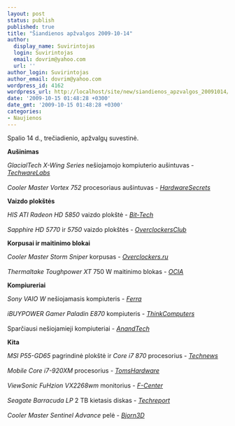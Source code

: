 ```yaml
---
layout: post
status: publish
published: true
title: "Šiandienos apžvalgos 2009-10-14"
author:
  display_name: Suvirintojas
  login: Suvirintojas
  email: dovrim@yahoo.com
  url: ''
author_login: Suvirintojas
author_email: dovrim@yahoo.com
wordpress_id: 4162
wordpress_url: http://localhost/site/new/siandienos_apzvalgos_20091014/
date: '2009-10-15 01:48:28 +0300'
date_gmt: '2009-10-15 01:48:28 +0300'
categories:
- Naujienos
---
```

<p>Spalio 14 d., trečiadienio, apžvalgų suvestinė.</p>
<p><b>Aušinimas</b></p>
<p><i>GlacialTech X-Wing Series</i> nešiojamojo kompiuterio aušintuvas - <i><a class="ns" href="http://www.techwarelabs.com/glacialtech-x-wing/">TechwareLabs</a></i><br />
<br /><i>Cooler Master Vortex 752</i> procesoriaus aušintuvas - <i><a class="ns" href="http://www.hardwaresecrets.com/article/834">HardwareSecrets</a></i></p>
<p><b>Vaizdo plokštės</b></p>
<p><i>HIS ATI Radeon HD 5850</i> vaizdo plokštė - <i><a class="ns" href="http://www.bit-tech.net/hardware/graphics/2009/10/14/ati-radeon-hd-5850-review/1">Bit-Tech</a></i><br />
<br /><i>Sapphire HD 5770</i> ir <i>5750</i> vaizdo plokštės - <i><a class="ns" href="http://www.overclockersclub.com/reviews/sapphire_hd5770_hd5750/">OverclockersClub</a></i></p>
<p><b>Korpusai ir maitinimo blokai</b></p>
<p><i>Cooler Master Storm Sniper</i> korpusas - <i><a class="ns" href="http://www.overclockers.ru/lab/34582.shtml">Overclockers.ru</a></i><br />
<br /><i>Thermaltake Toughpower XT</i> 750 W maitinimo blokas - <i><a class="ns" href="http://www.ocia.net/reviews/tttough750xt/page1.shtml">OCIA</a></i></p>
<p><b>Kompiureriai</b></p>
<p><i>Sony VAIO W</i> nešiojamasis kompiuteris - <i><a class="ns" href="http://www.ferra.ru/online/mobilis/91643/">Ferra</a></i><br />
<br /><i>iBUYPOWER Gamer Paladin E870</i> kompiuteris - <i><a class="ns" href="http://www.thinkcomputers.org/index.php?x=reviews&id=1062">ThinkComputers</a></i><br />
<br />Sparčiausi nešiojamieji kompiuteriai - <i><a class="ns" href="http://www.anandtech.com/mobile/showdoc.aspx?i=3660">AnandTech</a></i></p>
<p><b>Kita</b></p>
<p><i>MSI P55-GD65</i> pagrindinė plokštė ir <i>Core i7 870</i> procesorius - <i><a class="ns" href="http://www.technews.lt/naujiena/n/a/msi_p55gd65_ir_intel_core_i7_870_apzvalga.html">Technews</a></i><br />
<br /><i>Mobile Core i7-920XM</i> procesorius - <i><a class="ns" href="http://www.tomshardware.com/reviews/mobile-core-i7,2443.html">TomsHardware</a></i><br />
<br /><i>ViewSonic FuHzion VX2268wm</i> monitorius - <i><a class="ns" href="http://www.fcenter.ru/online.shtml?articles/hardware/monitors/27477">F-Center</a></i><br />
<br /><i>Seagate Barracuda LP</i> 2 TB kietasis diskas - <i><a class="ns" href="http://techreport.com/articles.x/17708">Techreport</a></i><br />
<br /><i>Cooler Master Sentinel Advance</i> pelė - <i><a class="ns" href="http://bjorn3d.com/read.php?cID=1672">Bjorn3D</a></i><br /></p>
